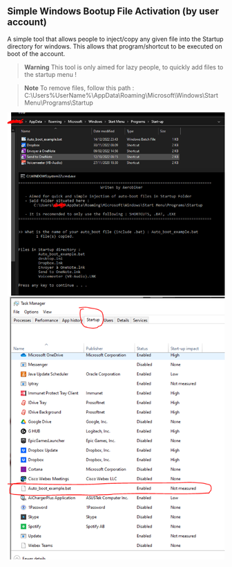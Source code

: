 ## Simple Windows Bootup File Activation (by user account)
A simple tool that allows people to inject/copy any given file into the Startup directory for windows. This allows that program/shortcut to be executed on boot of the account.

> **Warning**
> This tool is only aimed for lazy people, to quickly add files to the startup menu ! 

> **Note**
> To remove files, follow this path : C:\Users\%UserName%\AppData\Roaming\Microsoft\Windows\Start Menu\Programs\Startup

![Example of the tool at work](Images/image.png)
![Example file in the startup menu](Images/image2.png)
